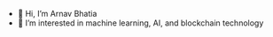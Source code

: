 - 👋 Hi, I’m Arnav Bhatia
- 👀 I’m interested in machine learning, AI, and blockchain technology


<!---
arnavbh10050/arnavbh10050 is a ✨ special ✨ repository because its `README.md` (this file) appears on your GitHub profile.
You can click the Preview link to take a look at your changes.
--->
